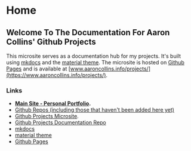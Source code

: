 # Home

## Welcome To The Documentation For Aaron Collins' Github Projects
This microsite serves as a documentation hub for my projects. It's built using [mkdocs](https://www.mkdocs.org/) and the [material theme](https://squidfunk.github.io/mkdocs-material/). The microsite is hosted on [Github Pages](https://pages.github.com/) and is available at [www.aaroncollins.info/projects/](https://www.aaroncollins.info/projects/).

### Links
- **[Main Site - Personal Portfolio](https://www.aaroncollins.info/).**
- [Github Repos (including those that haven't been added here yet)](https://github.com/aaron777collins?tab=repositories)
- [Github Projects Microsite](https://www.aaroncollins.info/projects/).
- [Github Projects Documentation Repo](https://github.com/aaron777collins/projects)
- [mkdocs](https://www.mkdocs.org/)
- [material theme](https://squidfunk.github.io/mkdocs-material/)
- [Github Pages](https://pages.github.com/)
